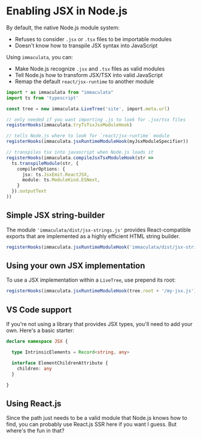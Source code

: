 # Enabling JSX in Node.js

By default, the native Node.js module system:

* Refuses to consider `.jsx` or `.tsx` files to be importable modules
* Doesn't know how to transpile JSX syntax into JavaScript

Using `immaculata`, you can:

* Make Node.js recognize `.jsx` and `.tsx` files as valid modules
* Tell Node.js how to transform JSX/TSX into valid JavaScript
* Remap the default `react/jsx-runtime` to another module

```ts
import * as immaculata from "immaculata"
import ts from 'typescript'

const tree = new immaculata.LiveTree('site', import.meta.url)

// only needed if you want importing .js to look for .jsx/tsx files
registerHooks(immaculata.tryTsTsxJsxModuleHook)

// tells Node.js where to look for `react/jsx-runtime` module
registerHooks(immaculata.jsxRuntimeModuleHook(myJsxModuleSpecifier))

// transpiles tsx into javascript when Node.js loads it
registerHooks(immaculata.compileJsxTsxModuleHook(str =>
  ts.transpileModule(str, {
    compilerOptions: {
      jsx: ts.JsxEmit.ReactJSX,
      module: ts.ModuleKind.ESNext,
    }
  }).outputText
))
```

## Simple JSX string-builder

The module `'immaculata/dist/jsx-strings.js'` provides React-compatible
exports that are implemented as a highly efficient HTML string builder.

```ts
registerHooks(immaculata.jsxRuntimeModuleHook('immaculata/dist/jsx-strings.js'))
```

## Using your own JSX implementation

To use a JSX implementation within a `LiveTree`, use prepend its root:

```ts
registerHooks(immaculata.jsxRuntimeModuleHook(tree.root + '/my-jsx.js'))
```

## VS Code support

If you're not using a library that provides JSX types,
you'll need to add your own. Here's a basic starter:

```ts
declare namespace JSX {

  type IntrinsicElements = Record<string, any>

  interface ElementChildrenAttribute {
    children: any
  }

}
```

## Using React.js

Since the path just needs to be a valid module that Node.js knows
how to find, you can probably use React.js SSR here if you want I guess.
But where's the fun in that?
